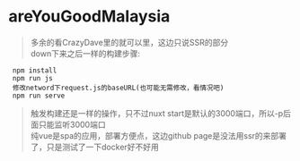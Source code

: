 # areYouGoodMalaysia

> 多余的看CrazyDave里的就可以里，这边只说SSR的部分  
> down下来之后一样的构建步骤:  
>
     npm install  
     npm run js  
     修改netword下request.js的baseURL(也可能无需修改，看情况吧)  
     npm run serve  
> 触发构建还是一样的操作，只不过nuxt start是默认的3000端口，所以-p后面只能监听3000端口  
> 纯vue是spa的应用，部署方便点，这边github page是没法用ssr的来部署了，只是测试了一下docker好不好用

